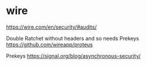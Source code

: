 # wire

https://wire.com/en/security/#audits/


Double Ratchet without headers and so needs Prekeys
https://github.com/wireapp/proteus

Prekeys
https://signal.org/blog/asynchronous-security/



